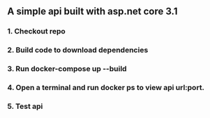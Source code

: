 ﻿## A simple api built with asp.net core 3.1

### 1. Checkout repo

### 2. Build code to download dependencies

### 3. Run docker-compose up --build

### 4. Open a terminal and run docker ps to view api url:port.

### 5. Test api

